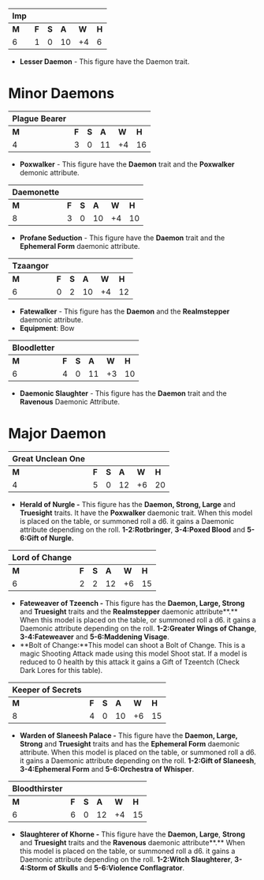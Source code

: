 # 

| Imp |  |  |  |  |  |
| ----- | ----- | ----- | ----- | ----- | ----- |
| **M** | **F** | **S** | **A** | **W** | **H** |
| 6 | 1 | 0 | 10 | \+4 | 6 |

* **Lesser Daemon** \- This figure have the Daemon trait.

# Minor Daemons

| Plague Bearer |  |  |  |  |  |
| ----- | ----- | ----- | ----- | ----- | ----- |
| **M** | **F** | **S** | **A** | **W** | **H** |
| 4 | 3 | 0 | 11 | \+4 | 16 |

* **Poxwalker** \- This figure have the **Daemon** trait and the **Poxwalker** demonic attribute.

| Daemonette |  |  |  |  |  |
| ----- | ----- | ----- | ----- | ----- | ----- |
| **M** | **F** | **S** | **A** | **W** | **H** |
| 8 | 3 | 0 | 10 | \+4 | 10 |

* **Profane Seduction** \- This figure have the **Daemon** trait and the **Ephemeral Form** daemonic attribute.

| Tzaangor |  |  |  |  |  |
| ----- | ----- | ----- | ----- | ----- | ----- |
| **M** | **F** | **S** | **A** | **W** | **H** |
| 6 | 0 | 2 | 10 | \+4 | 12 |

* **Fatewalker** \- This figure has the **Daemon** and  the **Realmstepper** daemonic attribute.  
* **Equipment**: Bow

| Bloodletter |  |  |  |  |  |
| ----- | ----- | ----- | ----- | ----- | ----- |
| **M** | **F** | **S** | **A** | **W** | **H** |
| 6 | 4 | 0 | 11 | \+3 | 10 |

* **Daemonic Slaughter** \- This figure has the **Daemon** trait and the **Ravenous** Daemonic Attribute.

# Major Daemon

| Great Unclean One |  |  |  |  |  |
| ----- | ----- | ----- | ----- | ----- | ----- |
| **M** | **F** | **S** | **A** | **W** | **H** |
| 4 | 5 | 0 | 12 | \+6 | 20 |

* **Herald of Nurgle \-** This figure has the **Daemon, Strong, Large** and **Truesight**  traits. It have the **Poxwalker** daemonic trait. When this model is placed on the table, or summoned  roll a d6. it gains a Daemonic attribute depending on the roll. **1-2:Rotbringer**, **3-4:Poxed Blood** and **5-6:Gift of Nurgle.**

| Lord of Change |  |  |  |  |  |
| ----- | ----- | ----- | ----- | ----- | ----- |
| **M** | **F** | **S** | **A** | **W** | **H** |
| 6 | 2 | 2 | 12 | \+6 | 15 |

* **Fateweaver of Tzeench \-** This figure has the **Daemon,  Large, Strong** and **Truesight** traits and the **Realmstepper** daemonic attribute**.** When this model is placed on the table, or summoned  roll a d6. it gains a Daemonic attribute depending on the roll. **1-2:Greater Wings of Change**, **3-4:Fateweaver** and **5-6:Maddening Visage**.  
* **Bolt of Change:**This model can shoot a Bolt of Change. This is a magic Shooting Attack made using this model Shoot stat. If a model is reduced to 0 health by this attack it gains a Gift of Tzeentch (Check Dark Lores for this table).

| Keeper of Secrets |  |  |  |  |  |
| ----- | ----- | ----- | ----- | ----- | ----- |
| **M** | **F** | **S** | **A** | **W** | **H** |
| 8 | 4 | 0 | 10 | \+6 | 15 |

* **Warden of Slaneesh Palace \-** This figure have the **Daemon,  Large, Strong** and **Truesight** traits and has the **Ephemeral Form** daemonic attribute. When this model is placed on the table, or summoned  roll a d6. it gains a Daemonic attribute depending on the roll. **1-2:Gift of Slaneesh**, **3-4:Ephemeral Form** and **5-6:Orchestra of Whisper**.




| Bloodthirster |  |  |  |  |  |
| ----- | ----- | ----- | ----- | ----- | ----- |
| **M** | **F** | **S** | **A** | **W** | **H** |
| 6 | 6 | 0 | 12 | \+4 | 15 |

* **Slaughterer of Khorne \-** This figure have the **Daemon, Large**, **Strong** and **Truesight** traits and the **Ravenous** daemonic attribute**.** When this model is placed on the table, or summoned  roll a d6. it gains a Daemonic attribute depending on the roll. **1-2:Witch Slaughterer**, **3-4:Storm of Skulls** and **5-6:Violence Conflagrator**.


